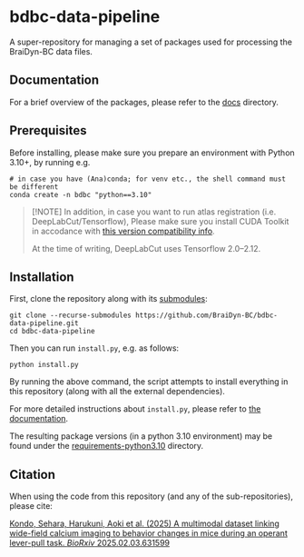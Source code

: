 # bdbc-data-pipeline

A super-repository for managing a set of packages used for processing the BraiDyn-BC data files.

## Documentation

For a brief overview of the packages, please refer to the [docs](./docs) directory.

## Prerequisites

Before installing, please make sure you prepare an environment with Python 3.10+, by running e.g.

```shell
# in case you have (Ana)conda; for venv etc., the shell command must be different
conda create -n bdbc "python==3.10"
```

>
> [!NOTE]
> In addition, in case you want to run atlas registration (i.e. DeepLabCut/Tensorflow),
> Please make sure you install CUDA Toolkit in accodance with
> [this version compatibility info](https://www.tensorflow.org/install/source#tested_build_configurations).
> 
> At the time of writing, DeepLabCut uses Tensorflow 2.0–2.12.
> 

## Installation

First, clone the repository along with its [submodules](https://gist.github.com/gitaarik/8735255):

```shell
git clone --recurse-submodules https://github.com/BraiDyn-BC/bdbc-data-pipeline.git
cd bdbc-data-pipeline
```

Then you can run `install.py`, e.g. as follows:

```shell
python install.py
```

By running the above command, the script attempts to install everything
in this repository (along with all the external dependencies).

For more detailed instructions about `install.py`, please refer to
[the documentation](./docs/README.md#how-to-use-the-installation-script).

The resulting package versions (in a python 3.10 environment) may be found
under the [requirements-python3.10](./requirements-python3.10) directory. 

## Citation

When using the code from this repository (and any of the sub-repositories), please cite:

[Kondo, Sehara, Harukuni, Aoki et al. (2025) A multimodal dataset linking wide-field calcium imaging to behavior changes in mice during an operant lever-pull task. _BioRxiv_ 2025.02.03.631599](https://doi.org/10.1101/2025.02.03.631599)
